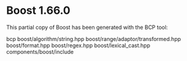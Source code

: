 Boost 1.66.0
===============

This partial copy of Boost has been generated with the BCP tool:

bcp boost/algorithm/string.hpp boost/range/adaptor/transformed.hpp boost/format.hpp boost/regex.hpp boost/lexical_cast.hpp components/boost/include

